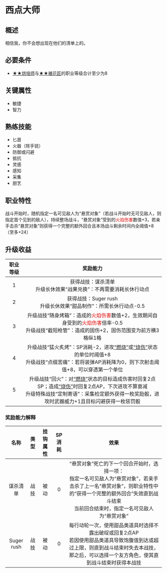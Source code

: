 # 西点大师

## 概述

相信我，你不会想出现在他们的清单上的。

## 必要条件

* <a href="../baker" target="_blank">★★烘培师</a>与<a href="../decorator" target="_blank">★★裱花匠</a>的职业等级合计至少为8

## 关键属性

* 敏捷
* 智力

## 熟练技能

* 匕首
* 火器（除手铳）
* 防御或闪避
* 抵抗
* 灵感
* 感知
* 采集
* 厨艺

## 职业特性

战斗开始时，随机指定一名可见敌人为“悬赏对象”（若战斗开始时无可见敌人，则指定首个见到的敌人），持续整场战斗，“悬赏对象”受到的<font color="#dd0000">火焰伤害</font>数值+3，若亲手击杀“悬赏对象”则获得一个完整的额外回合且本场战斗剩余时间内全阈值+8（至多+24）

## 升级收益

职业等级|奖励能力
:--:|:--:
1|获得战技：谋杀清单<br>升级长休效果“战果兑换”：不再需要消耗长休行动点
2|获得战技：Suger rush<br>升级长休效果“甜品制作”：所需长休行动点-0.5
3|升级战技“随身烤箱”：造成的<font color="#dd0000">火焰伤害</font>数值+2，生效期间自身受到的<font color="#dd0000">火焰伤害</font>倍率-0.5<br>升级战技“截短枪管”：造成的固伤+2，固伤范围变为前方横3格纵1格
4|升级战技“猛火炙烤”：SP消耗-2，进攻<a href="../../../../status/normal/#燃烧" target="_blank">“燃烧”</a>或<a href="../../../../status/normal/#烧伤" target="_blank">“烧伤”</a>状态的单位时阈值+8<br>升级战技“点缀苦痛”：若将装弹AP消耗降为0，则下次射击阈值+8，可以穿透第一个单位
5|升级战技“回火”：对<a href="../../../../status/normal/#燃烧" target="_blank">“燃烧”</a>状态的目标造成伤害时回复2点SP；造成<a href="../../../../status/normal/#烧伤" target="_blank">“烧伤”</a>时回复2点AP，下次进攻不算衰减<br>升级特殊战技“定制寄语”：采集检定额外获得一枚奖励骰，进攻时武器威力+1且目标闪避获得一枚惩罚骰

### 奖励能力解释

名称|类型|挂钩属性|SP消耗|效果
:--:|:--:|:--:|:--:|:--:
谋杀清单|战技|被动|0|“悬赏对象”死亡的下一个回合开始时，选择一项：<br>指定一名可见敌人为“悬赏对象”，若亲手击杀了上一名“悬赏对象”，则职业特性中的“获得一个完整的额外回合”失效直到战斗结束<br>当前回合结束时，指定一名可见敌人为“悬赏对象”
Suger rush|战技|被动|0|每行动轮一次，使用甜品类道具时选择不露出破绽或回复2点AP<br>若因使用甜品类道具导致饱腹值到达或超过上限，则直到战斗结束时失去本战技，那之后，可以选择一个友方角色，使其直到战斗结束时获得本战技
